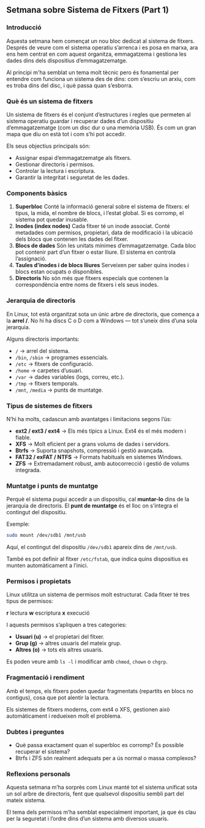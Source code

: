 ## Setmana sobre Sistema de Fitxers (Part 1)

### Introducció

Aquesta setmana hem començat un nou bloc dedicat al sistema de fitxers. Després de veure com el sistema operatiu s’arrenca i es posa en marxa, ara ens hem centrat en com aquest organitza, emmagatzema i gestiona les dades dins dels dispositius d’emmagatzematge.

Al principi m'ha semblat un tema molt tècnic pero és fonamental per entendre com funciona un sistema des de dins: com s’escriu un arxiu, com es troba dins del disc, i què passa quan s’esborra.

### Què és un sistema de fitxers

Un sistema de fitxers és el conjunt d’estructures i regles que permeten al sistema operatiu guardar i recuperar dades d’un dispositiu d’emmagatzematge (com un disc dur o una memòria USB).
És com un gran mapa que diu on està tot i com s’hi pot accedir.

Els seus objectius principals són:

- Assignar espai d’emmagatzematge als fitxers.
- Gestionar directoris i permisos.
- Controlar la lectura i escriptura.
- Garantir la integritat i seguretat de les dades.

### Components bàsics

1. **Superbloc**
   Conté la informació general sobre el sistema de fitxers: el tipus, la mida, el nombre de blocs, i l’estat global. Si es corromp, el sistema pot quedar inusable.
2. **Inodes (index nodes)**
   Cada fitxer té un inode associat. Conté metadades com permisos, propietari, data de modificació i la ubicació dels blocs que contenen les dades del fitxer.
3. **Blocs de dades**
   Són les unitats mínimes d’emmagatzematge. Cada bloc pot contenir part d’un fitxer o estar lliure. El sistema en controla l’assignació.
4. **Taules d’inodes i de blocs lliures**
   Serveixen per saber quins inodes i blocs estan ocupats o disponibles.
5. **Directoris**
   No són més que fitxers especials que contenen la correspondència entre noms de fitxers i els seus inodes.

### Jerarquia de directoris

En Linux, tot està organitzat sota un únic arbre de directoris, que comença a la **arrel /**.
No hi ha discs C o D com a Windows — tot s’uneix dins d’una sola jerarquia.

Alguns directoris importants:

- `/` → arrel del sistema.
- `/bin`, `/sbin` → programes essencials.
- `/etc` → fitxers de configuració.
- `/home` → carpetes d’usuari.
- `/var` → dades variables (logs, correu, etc.).
- `/tmp` → fitxers temporals.
- `/mnt`, `/media` → punts de muntatge.

### Tipus de sistemes de fitxers

N’hi ha molts, cadascun amb avantatges i limitacions segons l’ús:

- **ext2 / ext3 / ext4** → Els més típics a Linux. Ext4 és el més modern i fiable.
- **XFS** → Molt eficient per a grans volums de dades i servidors.
- **Btrfs** → Suporta snapshots, compressió i gestió avançada.
- **FAT32 / exFAT / NTFS** → Formats habituals en sistemes Windows.
- **ZFS** → Extremadament robust, amb autocorrecció i gestió de volums integrada.

### Muntatge i punts de muntatge

Perquè el sistema pugui accedir a un dispositiu, cal **muntar-lo** dins de la jerarquia de directoris.
El **punt de muntatge** és el lloc on s’integra el contingut del dispositiu.

Exemple:

```bash
sudo mount /dev/sdb1 /mnt/usb
```

Aquí, el contingut del dispositiu `/dev/sdb1` apareix dins de `/mnt/usb`.

També es pot definir al fitxer `/etc/fstab`, que indica quins dispositius es munten automàticament a l’inici.

### Permisos i propietats

Linux utilitza un sistema de permisos molt estructurat. Cada fitxer té tres tipus de permisos:

**r**   lectura
**w**   escriptura
**x**   execució

I aquests permisos s’apliquen a tres categories:

* **Usuari (u)** → el propietari del fitxer.
* **Grup (g)** → altres usuaris del mateix grup.
* **Altres (o)** → tots els altres usuaris.

Es poden veure amb `ls -l` i modificar amb `chmod`, `chown` o `chgrp`.

### Fragmentació i rendiment

Amb el temps, els fitxers poden quedar fragmentats (repartits en blocs no contigus), cosa que pot alentir la lectura.

Els sistemes de fitxers moderns, com ext4 o XFS, gestionen això automàticament i redueixen molt el problema.

### Dubtes i preguntes

* Què passa exactament quan el superbloc es corromp? És possible recuperar el sistema?
* Btrfs i ZFS són realment adequats per a ús normal o massa complexos?

### Reflexions personals

Aquesta setmana m’ha sorprès com Linux manté tot el sistema unificat sota un sol arbre de directoris, fent que qualsevol dispositiu sembli part del mateix sistema.

El tema dels permisos m’ha semblat especialment important, ja que és clau per la seguretat i l’ordre dins d’un sistema amb diversos usuaris.

